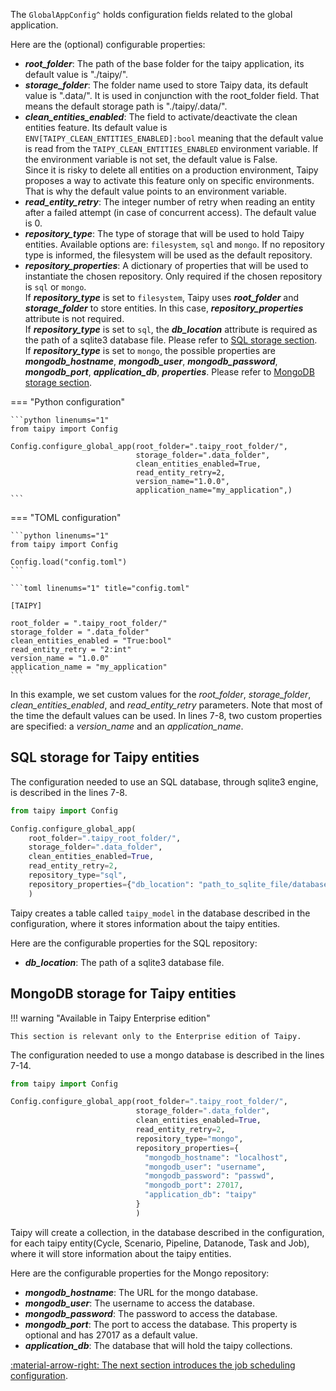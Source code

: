 The `GlobalAppConfig^` holds configuration fields related to the global application.

Here are the (optional) configurable properties:

- _**root_folder**_: The path of the base folder for the taipy application, its default value is "./taipy/".
- _**storage_folder**_: The folder name used to store Taipy data, its default value is ".data/". It is used in
  conjunction with the root_folder field. That means the default storage path is "./taipy/.data/".
- _**clean_entities_enabled**_: The field to activate/deactivate the clean entities feature.
  Its default value is `ENV[TAIPY_CLEAN_ENTITIES_ENABLED]:bool` meaning that the default value is read from the
  `TAIPY_CLEAN_ENTITIES_ENABLED` environment variable. If the environment variable is not set, the default value is
  False. <br>
  Since it is risky to delete all entities on a production environment, Taipy proposes a way to activate this
  feature only on specific environments. That is why the default value points to an environment variable.
- _**read_entity_retry**_: The integer number of retry when reading an entity after a failed attempt (in case of
  concurrent access). The default value is 0.
- _**repository_type**_: The type of storage that will be used to hold Taipy entities. Available options are:
  `filesystem`, `sql` and `mongo`. If no repository type is informed, the filesystem will be used as the default
  repository.
- _**repository_properties**_: A dictionary of properties that will be used to instantiate the chosen repository.
  Only required if the chosen repository is `sql` or `mongo`.</br>
  If _**repository_type**_ is set to `filesystem`, Taipy uses _**root_folder**_ and _**storage_folder**_ to store
  entities. In this case, _**repository_properties**_ attribute is not required.</br>
  If _**repository_type**_ is set to `sql`, the _**db_location**_ attribute is required as the path of a sqlite3
  database file. Please refer to [SQL storage section](global-config.md#sql-storage-for-taipy-entities).</br>
  If _**repository_type**_ is set to `mongo`, the possible properties are _**mongodb_hostname**_, _**mongodb_user**_,
  _**mongodb_password**_, _**mongodb_port**_, _**application_db**_, _**properties**_. Please refer to
  [MongoDB storage section](global-config.md#mongodb-storage-for-taipy-entities).

=== "Python configuration"

    ```python linenums="1"
    from taipy import Config

    Config.configure_global_app(root_folder=".taipy_root_folder/",
                                storage_folder=".data_folder",
                                clean_entities_enabled=True,
                                read_entity_retry=2,
                                version_name="1.0.0",
                                application_name="my_application",)
    ```

=== "TOML configuration"

    ```python linenums="1"
    from taipy import Config

    Config.load("config.toml")
    ```

    ```toml linenums="1" title="config.toml"

    [TAIPY]

    root_folder = ".taipy_root_folder/"
    storage_folder = ".data_folder"
    clean_entities_enabled = "True:bool"
    read_entity_retry = "2:int"
    version_name = "1.0.0"
    application_name = "my_application"
    ```

In this example, we set custom values for the _root_folder_, _storage_folder_, _clean_entities_enabled_, and
_read_entity_retry_ parameters. Note that most of the time the default values can be used. In lines 7-8, two custom
properties are specified: a _version_name_ and an _application_name_.

## SQL storage for Taipy entities

The configuration needed to use an SQL database, through sqlite3 engine, is described in the lines 7-8.

```python linenums="1"
from taipy import Config

Config.configure_global_app(
    root_folder=".taipy_root_folder/",
    storage_folder=".data_folder",
    clean_entities_enabled=True,
    read_entity_retry=2,
    repository_type="sql",
    repository_properties={"db_location": "path_to_sqlite_file/database.db"}
    )
```
Taipy creates a table called `taipy_model` in the database described in the configuration, where it stores
information about the taipy entities.


Here are the configurable properties for the SQL repository:
  - _**db_location**_: The path of a sqlite3 database file.

## MongoDB storage for Taipy entities

!!! warning "Available in Taipy Enterprise edition"

    This section is relevant only to the Enterprise edition of Taipy.

The configuration needed to use a mongo database is described in the lines 7-14.

```python linenums="1"
from taipy import Config

Config.configure_global_app(root_folder=".taipy_root_folder/",
                            storage_folder=".data_folder",
                            clean_entities_enabled=True,
                            read_entity_retry=2,
                            repository_type="mongo",
                            repository_properties={
                              "mongodb_hostname": "localhost",
                              "mongodb_user": "username",
                              "mongodb_password": "passwd",
                              "mongodb_port": 27017,
                              "application_db": "taipy"
                            }
                            )
```

Taipy will create a collection, in the database described in the configuration, for each taipy entity(Cycle,
Scenario, Pipeline, Datanode, Task and Job), where it will store information about the taipy entities.

Here are the configurable properties for the Mongo repository:

  - _**mongodb_hostname**_: The URL for the mongo database.
  - _**mongodb_user**_: The username to access the database.
  - _**mongodb_password**_: The password to access the database.
  - _**mongodb_port**_: The port to access the database. This property is optional and has 27017 as a default value.
  - _**application_db**_: The database that will hold the taipy collections.

[:material-arrow-right: The next section introduces the job scheduling configuration](job-config.md).
